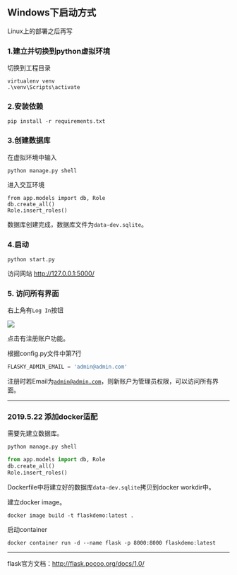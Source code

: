 ## Windows下启动方式

Linux上的部署之后再写

### 1.建立并切换到python虚拟环境

切换到工程目录

```
virtualenv venv
.\venv\Scripts\activate
```

### 2.安装依赖

```
pip install -r requirements.txt
```

### 3.创建数据库

在虚拟环境中输入  

```
python manage.py shell
```

进入交互环境

```
from app.models import db, Role
db.create_all()
Role.insert_roles()
```

数据库创建完成，数据库文件为<code>data-dev.sqlite</code>。

### 4.启动

```
python start.py
```

访问网站 http://127.0.0.1:5000/

### 5. 访问所有界面

右上角有<code>Log In</code>按钮

![](https://ws1.sinaimg.cn/large/7e197809ly1g176184l96j20h40fhaaj.jpg)

点击有注册账户功能。

根据config.py文件中第7行

```py
FLASKY_ADMIN_EMAIL = 'admin@admin.com'
```

注册时若Email为<code>admin@admin.com</code>，则新账户为管理员权限，可以访问所有界面。

--------------------------------------------------------------

### 2019.5.22 添加docker适配

需要先建立数据库。

```python
python manage.py shell

from app.models import db, Role
db.create_all()
Role.insert_roles()
```

Dockerfile中将建立好的数据库`data-dev.sqlite`拷贝到docker workdir中。

建立docker image。

`docker image build -t flaskdemo:latest .`

启动container

`docker container run -d --name flask -p 8000:8000 flaskdemo:latest`


--------------------------------------------------------------
flask官方文档：http://flask.pocoo.org/docs/1.0/